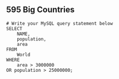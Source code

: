 ## 	595	Big Countries ##
```
# Write your MySQL query statement below
SELECT
	NAME,
	population,
	area
FROM
	World
WHERE
	area > 3000000
OR population > 25000000;


```